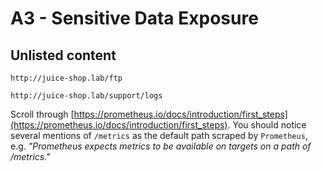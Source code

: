 # A3 - Sensitive Data Exposure

## Unlisted content 

`http://juice-shop.lab/ftp`

`http://juice-shop.lab/support/logs`

Scroll through [https://prometheus.io/docs/introduction/first_steps](https://prometheus.io/docs/introduction/first_steps). You should notice several mentions of `/metrics` as the default path scraped by `Prometheus`, e.g. *"Prometheus expects metrics to be available on targets on a path of /metrics."*
